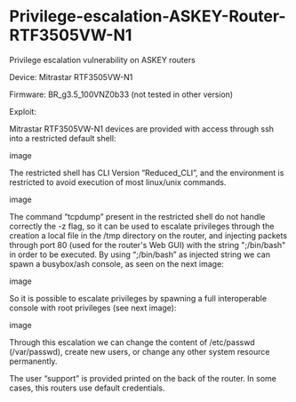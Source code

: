 # Privilege-escalation-ASKEY-Router-RTF3505VW-N1


Privilege escalation vulnerability on ASKEY routers

Device: Mitrastar RTF3505VW-N1

Firmware: BR_g3.5_100VNZ0b33 (not tested in other version)

Exploit:

Mitrastar RTF3505VW-N1 devices are provided with access through ssh into a restricted default shell:

image

The restricted shell has CLI Version “Reduced_CLI”, and the environment is restricted to avoid execution of most linux/unix commands.

image

The command “tcpdump” present in the restricted shell do not handle correctly the -z flag, so it can be used to escalate privileges through the creation a local file in the /tmp directory on the router, and injecting packets through port 80 (used for the router's Web GUI) with the string ";/bin/bash" in order to be executed. By using “;/bin/bash” as injected string we can spawn a busybox/ash console, as seen on the next image:

image

So it is possible to escalate privileges by spawning a full interoperable console with root privileges (see next image):

image

Through this escalation we can change the content of /etc/passwd (/var/passwd), create new users, or change any other system resource permanently.

The user “support” is provided printed on the back of the router. In some cases, this routers use default credentials.
